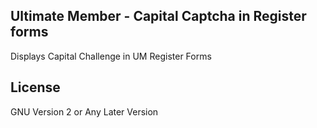 ## Ultimate Member - Capital Captcha in Register forms

Displays Capital Challenge in UM Register Forms

## License

GNU Version 2 or Any Later Version
